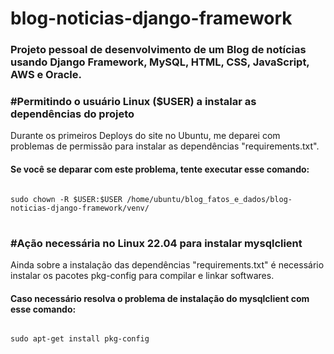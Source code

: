 # blog-noticias-django-framework
### Projeto pessoal de desenvolvimento de um Blog de notícias usando Django Framework, MySQL, HTML, CSS, JavaScript, AWS e Oracle.

### #Permitindo o usuário Linux ($USER) a instalar as dependências do projeto

Durante os primeiros Deploys do site no Ubuntu, me deparei com problemas de permissão para instalar as dependências "requirements.txt".

#### Se você se deparar com este problema, tente executar esse comando:<br>
<pre>
<code>
sudo chown -R $USER:$USER /home/ubuntu/blog_fatos_e_dados/blog-noticias-django-framework/venv/
</code>
</pre>

### #Ação necessária no Linux 22.04 para instalar mysqlclient

Ainda sobre a instalação das dependências "requirements.txt" é necessário instalar os pacotes pkg-config para compilar e linkar softwares.

#### Caso necessário resolva o problema de instalação do mysqlclient com esse comando:<br>
<pre>
<code>
sudo apt-get install pkg-config
</code>
</pre>
